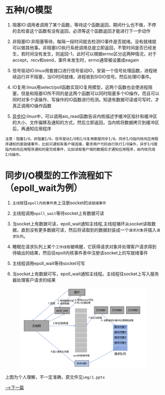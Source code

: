 # 五种I/O模型
1. 阻塞IO:调用者调用了某个函数，等待这个函数返回，期间什么也不做，不停的去检查这个函数有没有返回，必须等这个函数返回才能进行下一步动作

2. 非阻塞IO:非阻塞等待，每隔一段时间就去检测IO事件是否就绪。没有就绪就可以做其他事。非阻塞I/O执行系统调用总是立即返回，不管时间是否已经发生，若时间没有发生，则返回-1，此时可以根据errno区分这两种情况，对于accept，recv和send，事件未发生时，errno通常被设置成eagain

3. 信号驱动IO:linux用套接口进行信号驱动IO，安装一个信号处理函数，进程继续运行并不阻塞，当IO时间就绪，进程收到SIGIO信号。然后处理IO事件。

4. IO复用:linux用select/poll函数实现IO复用模型，这两个函数也会使进程阻塞，但是和阻塞IO所不同的是这两个函数可以同时阻塞多个IO操作。而且可以同时对多个读操作、写操作的IO函数进行检测。知道有数据可读或可写时，才真正调用IO操作函数

5. [异步IO](./appendix/同步与异步.md):linux中，可以调用aio_read函数告诉内核描述字缓冲区指针和缓冲区的大小、文件偏移及通知的方式，然后立即返回，当内核将数据拷贝到缓冲区后，再通知应用程序

`注意：阻塞I/O，非阻塞I/O，信号驱动I/O和I/O复用都是同步I/O。同步I/O指内核向应用程序通知的是就绪事件，比如只通知有客户端连接，要求用户代码自行执行I/O操作，异步I/O是指内核向应用程序通知的是完成事件，比如读取客户端的数据后才通知应用程序，由内核完成I/O操作。`

# 同步I/O模型的工作流程如下（epoll_wait为例）
1. `主线程`往`epoll内核事件表`上注册socket的`读就绪事件`

2. 主线程调用`epoll_wait`等待socket上有数据可读

3. 当socket上有数据可读，epoll_wait通知主线程,主线程循环从socket读取数据，直到没有更多数据可读，然后将读取到的数据封装成一个`请求对象`并插入`请求队列`。

4. 睡眠在请求队列上某个`工作线程`被唤醒，它获得请求对象并处理客户请求得到待输出的结果，然后往epoll内核事件表中注册该socket上的写就绪事件

5. 主线程调用epoll_wait等待socket可写

6. 当socket上有数据可写，epoll_wait通知主线程。主线程往socket上写入服务器处理客户请求的结果

<p align="center">
<img src="img/3.png" style="zoom:40%"/>
</p>

上图为个人理解，不一定准确，原文件见`img/1.pptx`

[-->下一篇](./并发编程模式.md)